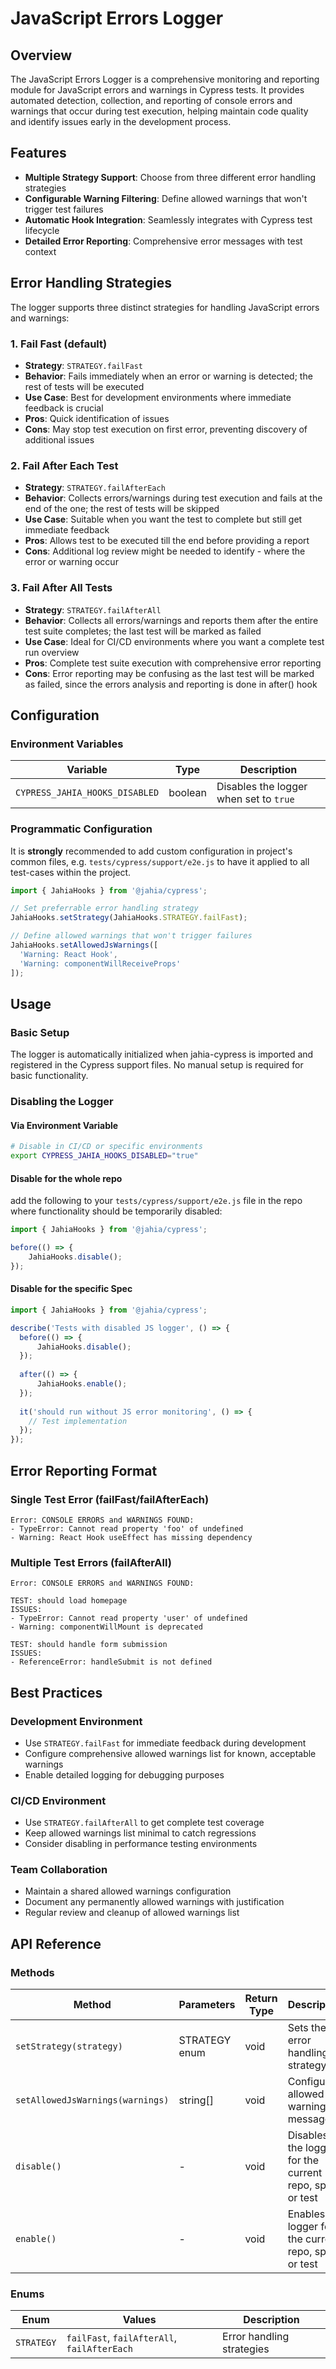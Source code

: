 # JavaScript Errors Logger

## Overview

The JavaScript Errors Logger is a comprehensive monitoring and reporting module for JavaScript errors and warnings in Cypress tests. It provides automated detection, collection, and reporting of console errors and warnings that occur during test execution, helping maintain code quality and identify issues early in the development process.

## Features

- **Multiple Strategy Support**: Choose from three different error handling strategies
- **Configurable Warning Filtering**: Define allowed warnings that won't trigger test failures
- **Automatic Hook Integration**: Seamlessly integrates with Cypress test lifecycle
- **Detailed Error Reporting**: Comprehensive error messages with test context

## Error Handling Strategies

The logger supports three distinct strategies for handling JavaScript errors and warnings:

### 1. Fail Fast (default)
- **Strategy**: `STRATEGY.failFast`
- **Behavior**: Fails immediately when an error or warning is detected; the rest of tests will be executed
- **Use Case**: Best for development environments where immediate feedback is crucial
- **Pros**: Quick identification of issues
- **Cons**: May stop test execution on first error, preventing discovery of additional issues

### 2. Fail After Each Test
- **Strategy**: `STRATEGY.failAfterEach`
- **Behavior**: Collects errors/warnings during test execution and fails at the end of the one; the rest of tests will be skipped
- **Use Case**: Suitable when you want the test to complete but still get immediate feedback
- **Pros**: Allows test to be executed till the end before providing a report
- **Cons**: Additional log review might be needed to identify - where the error or warning occur

### 3. Fail After All Tests
- **Strategy**: `STRATEGY.failAfterAll`
- **Behavior**: Collects all errors/warnings and reports them after the entire test suite completes; the last test will be marked as failed
- **Use Case**: Ideal for CI/CD environments where you want a complete test run overview
- **Pros**: Complete test suite execution with comprehensive error reporting
- **Cons**: Error reporting may be confusing as the last test will be marked as failed, since the errors analysis and reporting is done in after() hook

## Configuration

### Environment Variables

| Variable                       | Type | Description |
|--------------------------------|------|-------------|
| `CYPRESS_JAHIA_HOOKS_DISABLED` | boolean | Disables the logger when set to `true` |

### Programmatic Configuration

It is **strongly** recommended to add custom configuration in project's common files, e.g. `tests/cypress/support/e2e.js` to have it applied to all test-cases within the project.

```typescript
import { JahiaHooks } from '@jahia/cypress';

// Set preferrable error handling strategy
JahiaHooks.setStrategy(JahiaHooks.STRATEGY.failFast);

// Define allowed warnings that won't trigger failures
JahiaHooks.setAllowedJsWarnings([
  'Warning: React Hook',
  'Warning: componentWillReceiveProps'
]);
```

## Usage

### Basic Setup

The logger is automatically initialized when jahia-cypress is imported and registered in the Cypress support files. No manual setup is required for basic functionality.

### Disabling the Logger

#### Via Environment Variable

```bash
# Disable in CI/CD or specific environments
export CYPRESS_JAHIA_HOOKS_DISABLED="true"
```
#### Disable for the whole repo
add the following to your `tests/cypress/support/e2e.js` file in the repo where functionality should be temporarily disabled:

```typescript
import { JahiaHooks } from '@jahia/cypress';

before(() => {
    JahiaHooks.disable();
});
```

#### Disable for the specific Spec

```typescript
import { JahiaHooks } from '@jahia/cypress';

describe('Tests with disabled JS logger', () => {
  before(() => {
      JahiaHooks.disable();
  });
  
  after(() => {
      JahiaHooks.enable();
  });
  
  it('should run without JS error monitoring', () => {
    // Test implementation
  });
});
```

## Error Reporting Format

### Single Test Error (failFast/failAfterEach)

```
Error: CONSOLE ERRORS and WARNINGS FOUND:
- TypeError: Cannot read property 'foo' of undefined
- Warning: React Hook useEffect has missing dependency
```

### Multiple Test Errors (failAfterAll)

```
Error: CONSOLE ERRORS and WARNINGS FOUND:

TEST: should load homepage
ISSUES:
- TypeError: Cannot read property 'user' of undefined
- Warning: componentWillMount is deprecated

TEST: should handle form submission
ISSUES:
- ReferenceError: handleSubmit is not defined
```

## Best Practices

### Development Environment
- Use `STRATEGY.failFast` for immediate feedback during development
- Configure comprehensive allowed warnings list for known, acceptable warnings
- Enable detailed logging for debugging purposes

### CI/CD Environment
- Use `STRATEGY.failAfterAll` to get complete test coverage
- Keep allowed warnings list minimal to catch regressions
- Consider disabling in performance testing environments

### Team Collaboration
- Maintain a shared allowed warnings configuration
- Document any permanently allowed warnings with justification
- Regular review and cleanup of allowed warnings list

## API Reference

### Methods

| Method | Parameters | Return Type | Description                                            |
|--------|------------|-------------|--------------------------------------------------------|
| `setStrategy(strategy)` | STRATEGY enum | void | Sets the error handling strategy                       |
| `setAllowedJsWarnings(warnings)` | string[] | void | Configures allowed warning messages                    |
| `disable()` | - | void | Disables the logger for the current repo, spec or test |
| `enable()` | - | void | Enables the logger for the current repo, spec or test |

### Enums

| Enum | Values | Description |
|------|--------|-------------|
| `STRATEGY` | `failFast`, `failAfterAll`, `failAfterEach` | Error handling strategies |
